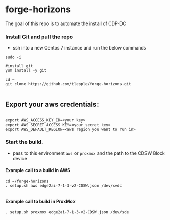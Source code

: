 # forge-horizons

The goal of this repo is to automate the install of CDP-DC

### Install Git and pull the repo


* ssh into a new Centos 7 instance and run the below commands

```
sudo -i

#install git
yum install -y git

cd ~
git clone https://github.com/tlepple/forge-horizons.git


```

## Export your aws credentials:

```

export AWS_ACCESS_KEY_ID=<your key>
export AWS_SECRET_ACCESS_KEY=<your secret key>
export AWS_DEFAULT_REGION=<aws region you want to run in>

```



### Start the build.

* pass to this environment `aws` or `proxmox` and the path to the CDSW Block device

#### Example call to a build in AWS

```
cd ~/forge-horizons
. setup.sh aws edge2ai-7-1-3-v2-CDSW.json /dev/xvdc


```


#### Example call to build in ProxMox

```
. setup.sh proxmox edge2ai-7-1-3-v2-CDSW.json /dev/sde
```
